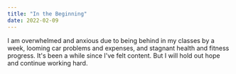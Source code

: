 ```yaml
---
title: "In the Beginning"
date: 2022-02-09
---
```

I am overwhelmed and anxious due to being behind in my classes by a week, looming car problems and expenses, and stagnant health and fitness progress.
It's been a while since I've felt content. But I will hold out hope and continue working hard.
